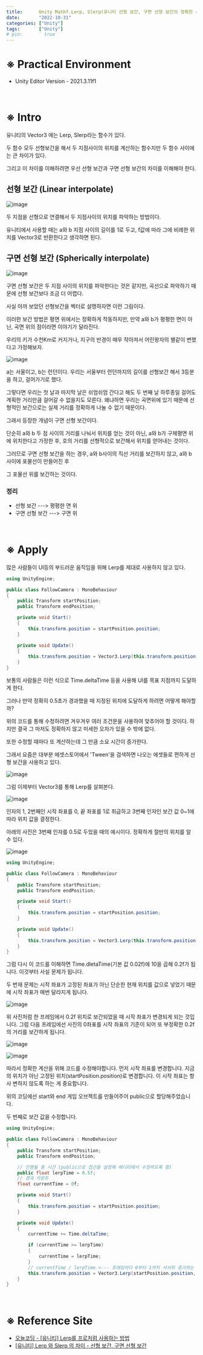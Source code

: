 ```yaml
---
title:      Unity Mathf.Lerp, Slerp(유니티 선형 보간, 구면 선형 보간의 정확한 사용법)
date:       "2022-10-31"
categories: ["Unity"]
tags:       ["Unity"]
# pin:        true
---
```


# ※ Practical Environment
- Unity Editor Version - 2021.3.11f1

<br>

# ※ Intro
유니티의 Vector3 에는 Lerp, Slerp라는 함수가 있다.

두 함수 모두 선형보간을 해서 두 지점사이의 위치를 계산하는 함수지만 두 함수 사이에는 큰 차이가 있다.

그리고 이 차이를 이해하려면 우선 선형 보간과 구면 선형 보간의 차이를 이해해야 한다.

## 선형 보간 (Linear interpolate)
![image](https://user-images.githubusercontent.com/85896566/198969164-dcd68aa1-0050-478f-b4f0-e3c9e94496c8.png)

두 지점을 선형으로 연결해서 두 지점사이의 위치를 파악하는 방법이다.

유니티에서 사용할 때는 a와 b 지점 사이의 길이를 1로 두고, f값에 따라 그에 비례한 위치를 Vector3로 반환한다고 생각하면 된다.

## 구면 선형 보간 (Spherically interpolate)
![image](https://user-images.githubusercontent.com/85896566/198969188-423da823-ff4a-4e93-bb7e-d69590af6652.png)

구면 선형 보간은 두 지점 사이의 위치를 파악한다는 것은 같지만, 곡선으로 파악하기 때문에 선형 보간보다 조금 더 어렵다.

사실 아까 보았던 선형보간을 벡터로 설명하자면 이런 그림이다.

이러한 보간 방법은 평면 위에서는 정확하게 작동하지만, 만약 a와 b가 평평한 면이 아닌, 곡면 위의 점이라면 이야기가 달라진다.

우리의 키가 수천Km로 커지거나, 지구의 반경이 매우 작아져서 어린왕자의 별같이 변했다고 가정해보자.

![image](https://user-images.githubusercontent.com/85896566/198969355-bd9d03b4-76e9-47b8-a7dd-d7c9d2d03c58.png)

a는 서울이고, b는 런던이다. 우리는 서울부터 런던까지의 길이를 선형보간 해서 3등분을 하고, 걸어가기로 했다.

그렇다면 우리는 첫 날과 마지막 날은 쉬엄쉬엄 간다고 해도 두 번째 날 하루종일 걸어도 계획한 거리만큼 걸어갈 수 없을지도 모른다. 왜냐하면 우리는 곡면위에 있기 때문에 선형적인 보간으로는 실제 거리를 정확하게 나눌 수 없기 때문이다.

그래서 등장한 개념이 구면 선형 보간이다.

단순히 a와 b 두 점 사이의 거리를 나눠서 위치를 얻는 것이 아닌, a와 b가 구체평면 위에 위치한다고 가정한 후, 호의 거리를 선형적으로 보간해서 위치를 얻어내는 것이다.

그러므로 구면 선형 보간을 하는 경우, a와 b사이의 직선 거리를 보간하지 않고, a와 b사이에 포물선이 만들어진 후

그 포물선 위를 보간하는 것이다.

 
### 정리
- 선형 보간 ---> 평평한 면 위 
- 구면 선형 보간 ---> 구면 위

<br>

# ※ Apply
많은 사람들이 UI등의 부드러운 움직임을 위해 Lerp를 제대로 사용하지 않고 있다.

```c#
using UnityEngine;

public class FollowCamera : MonoBehaviour
{
    public Transform startPosition;
    public Transform endPosition;

    private void Start()
    {
        this.transform.position = startPosition.position;
    }

    private void Update()
    {
        this.transform.position = Vector3.Lerp(this.transform.position, endPosition.position, 10 * Time.deltaTime);
    }
}
```

보통의 사람들은 이런 식으로 Time.deltaTime 등을 사용해 UI를 목표 지점까지 도달하게 한다.

그러나 만약 정확히 0.5초가 경과했을 때 지정된 위치에 도달하게 하려면 어떻게 해야할까?

위의 코드를 통해 수정하려면 겨우겨우 여러 조건문을 사용하여 맞추어야 할 것이다. 하지만 결국 그 마저도 정확하지 않고 미세한 오차가 있을 수 밖에 없다.

또한 수정할 때마다 또 계산하는데 그 만큼 소요 시간이 증가한다.

그래서 요즘은 대부분 에셋스토어에서 'Tween'을 검색하면 나오는 에셋들로 편하게 선형 보간을 사용하고 있다.

![image](https://user-images.githubusercontent.com/85896566/198971197-b8557e10-df23-4068-8dd9-80c09a8f2b5e.png)

그럼 이제부터 Vector3를 통해 Lerp를 살펴본다.

![image](https://user-images.githubusercontent.com/85896566/198971062-9de7f13b-242e-452e-bf19-fcb542398747.png)

인자의 1, 2번째인 시작 좌표를 0, 끝 좌표를 1로 취급하고 3번째 인자인 보간 값 0~1에 따라 위치 값을 결정한다.

아래의 사진은 3번째 인자를 0.5로 두었을 때의 예시이다. 정확하게 절반의 위치를 알 수 있다.

![image](https://user-images.githubusercontent.com/85896566/198971564-b1fa8f35-fbea-4fa4-826a-11bba692d536.png)

```c#
using UnityEngine;

public class FollowCamera : MonoBehaviour
{
    public Transform startPosition;
    public Transform endPosition;

    private void Start()
    {
        this.transform.position = startPosition.position;
    }

    private void Update()
    {
        this.transform.position = Vector3.Lerp(this.transform.position, endPosition.position, 10 * Time.deltaTime);
    }
}
```

그럼 다시 이 코드를 이해하면 Time.dletaTime(기본 값 0.02f)에 10을 곱해 0.2f가 됩니다. 이것부터 사실 문제가 됩니다.

두 번재 문제는 시작 좌표가 고정된 좌표가 아닌 단순한 현재 위치를 값으로 넣었기 때문에 시작 좌표가 매번 달라지게 됩니다.

![image](https://user-images.githubusercontent.com/85896566/198972172-5938f319-00b7-45cb-a31f-efe563589895.png)

위 사진처럼 한 프레임에서 0.2f 위치로 보간되었을 때 시작 좌표가 변경되게 되는 것입니다. 그럼 다음 프레임에선 사진의 0좌표를 시작 좌표의 기준이 되어 또 부정확한 0.2f의 거리를 보간하게 됩니다.

 ![image](https://user-images.githubusercontent.com/85896566/198972629-77060d0b-1202-42ad-93d4-41e279413cbc.png)

![image](https://user-images.githubusercontent.com/85896566/198972665-8e9ca7b9-1e91-42cf-8f84-eff28d1bbc98.png)

따라서 정확한 계산을 위해 코드를 수정해야합니다. 먼저 시작 좌표를 변경합니다. 지금의 위치가 아닌 고정된 위치(startPosition.position)로 변경합니다. 이 시작 좌표는 항사 변하지 않도록 하는 게 중요합니다.

위의 코딩에선 start와 end 게임 오브젝트를 만들어주어 public으로 할당해주었습니다.

두 번째로 보간 값을 수정합니다.

```c#
using UnityEngine;

public class FollowCamera : MonoBehaviour
{
    public Transform startPosition;
    public Transform endPosition;

    // 진행될 총 시간 (public으로 접근을 설정해 에디터에서 수정하도록 함)
    public float lerpTime = 0.5f;
    // 경과 카운트
    float currentTime = 0f;

    private void Start()
    {
        this.transform.position = startPosition.position;
    }

    private void Update()
    {
        currentTime += Time.deltaTime;

        if (currentTime >= lerpTime)
        {
            currentTime = lerpTime;
        }
        // currentTime / lerpTime <--- 프레임마다 0부터 1까지 서서히 증가하는 형태
        this.transform.position = Vector3.Lerp(startPosition.position, endPosition.position, currentTime / lerpTime);
    }
}
```


<br>

# ※ Reference Site
- [오늘코딩 - [유니티] Lerp를 프로처럼 사용하는 방법](https://youtu.be/_QOvSLCXm7A)
- [[유니티] Lerp 와 Slerp 의 차이 - 선형 보간, 구면 선형 보간](https://gnaseel.tistory.com/14)